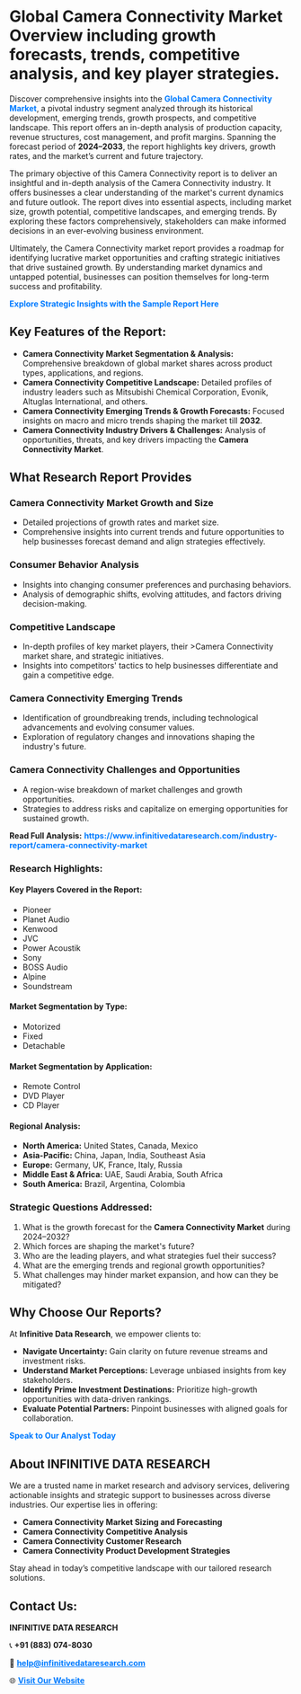 <h1>Global Camera Connectivity Market Overview including growth forecasts, trends, competitive analysis, and key player strategies.</h1>
<p>
Discover comprehensive insights into the 
<a href="https://www.infinitivedataresearch.com/industry-report/camera-connectivity-market" rel="dofollow" style="color: #007BFF; text-decoration: none;"><strong>Global Camera Connectivity Market</strong></a>, a pivotal industry segment analyzed through its historical development, emerging trends, growth prospects, and competitive landscape. This report offers an in-depth analysis of production capacity, revenue structures, cost management, and profit margins. Spanning the forecast period of <strong>2024–2033</strong>, the report highlights key drivers, growth rates, and the market’s current and future trajectory.
</p>
<p>
The primary objective of this Camera Connectivity report is to deliver an insightful and in-depth analysis of the Camera Connectivity industry. It offers businesses a clear understanding of the market's current dynamics and future outlook. The report dives into essential aspects, including market size, growth potential, competitive landscapes, and emerging trends. By exploring these factors comprehensively, stakeholders can make informed decisions in an ever-evolving business environment.
</p>
<p>
Ultimately, the Camera Connectivity market report provides a roadmap for identifying lucrative market opportunities and crafting strategic initiatives that drive sustained growth. By understanding market dynamics and untapped potential, businesses can position themselves for long-term success and profitability.
</p>
<p>
<a href="https://www.infinitivedataresearch.com/request-sample/reportId=106897" style="color: #007BFF; text-decoration: none;"><strong>Explore Strategic Insights with the Sample Report Here</strong></a>
</p>

<h2>Key Features of the Report:</h2>
<ul>
<li><strong>Camera Connectivity Market Segmentation & Analysis:</strong> Comprehensive breakdown of global market shares across product types, applications, and regions.</li>
<li><strong>Camera Connectivity Competitive Landscape:</strong> Detailed profiles of industry leaders such as Mitsubishi Chemical Corporation, Evonik, Altuglas International, and others.</li>
<li><strong>Camera Connectivity Emerging Trends & Growth Forecasts:</strong> Focused insights on macro and micro trends shaping the market till <strong>2032</strong>.</li>
<li><strong>Camera Connectivity Industry Drivers & Challenges:</strong> Analysis of opportunities, threats, and key drivers impacting the <strong>Camera Connectivity Market</strong>.</li>
</ul>

<h2>What Research Report Provides</h2>
<h3>Camera Connectivity Market Growth and Size</h3>
<ul>
<li>Detailed projections of growth rates and market size.</li>
<li>Comprehensive insights into current trends and future opportunities to help businesses forecast demand and align strategies effectively.</li>
</ul>

<h3>Consumer Behavior Analysis</h3>
<ul>
<li>Insights into changing consumer preferences and purchasing behaviors.</li>
<li>Analysis of demographic shifts, evolving attitudes, and factors driving decision-making.</li>
</ul>

<h3>Competitive Landscape</h3>
<ul>
<li>In-depth profiles of key market players, their >Camera Connectivity market share, and strategic initiatives.</li>
<li>Insights into competitors' tactics to help businesses differentiate and gain a competitive edge.</li>
</ul>

<h3>Camera Connectivity Emerging Trends</h3>
<ul>
<li>Identification of groundbreaking trends, including technological advancements and evolving consumer values.</li>
<li>Exploration of regulatory changes and innovations shaping the industry's future.</li>
</ul>

<h3>Camera Connectivity Challenges and Opportunities</h3>
<ul>
<li>A region-wise breakdown of market challenges and growth opportunities.</li>
<li>Strategies to address risks and capitalize on emerging opportunities for sustained growth.</li>
</ul>
<p><strong>Read Full Analysis:</strong> <a href="https://www.infinitivedataresearch.com/industry-report/camera-connectivity-market" rel="dofollow" style="color: #007BFF; text-decoration: none;"><strong>https://www.infinitivedataresearch.com/industry-report/camera-connectivity-market</strong></a></p>
<h3>Research Highlights:</h3>
<h4>Key Players Covered in the Report:</h4>
<ul><li>Pioneer</li><li>Planet Audio</li><li>Kenwood</li><li>JVC</li><li>Power Acoustik</li><li>Sony</li><li>BOSS Audio</li><li>Alpine</li><li>Soundstream</li></ul>
<h4>Market Segmentation by Type:</h4>
<ul><li>Motorized</li><li>Fixed</li><li>Detachable</li></ul>
<h4>Market Segmentation by Application:</h4>
<ul><li>Remote Control</li><li>DVD Player</li><li>CD Player</li></ul>

<h4>Regional Analysis:</h4>
<ul>
<li><strong>North America:</strong> United States, Canada, Mexico</li>
<li><strong>Asia-Pacific:</strong> China, Japan, India, Southeast Asia</li>
<li><strong>Europe:</strong> Germany, UK, France, Italy, Russia</li>
<li><strong>Middle East & Africa:</strong> UAE, Saudi Arabia, South Africa</li>
<li><strong>South America:</strong> Brazil, Argentina, Colombia</li>
</ul>

<h3>Strategic Questions Addressed:</h3>
<ol>
<li>What is the growth forecast for the <strong>Camera Connectivity Market</strong> during 2024–2032?</li>
<li>Which forces are shaping the market's future?</li>
<li>Who are the leading players, and what strategies fuel their success?</li>
<li>What are the emerging trends and regional growth opportunities?</li>
<li>What challenges may hinder market expansion, and how can they be mitigated?</li>
</ol>

<h2>Why Choose Our Reports?</h2>
<p>At <strong>Infinitive Data Research</strong>, we empower clients to:</p>
<ul>
<li><strong>Navigate Uncertainty:</strong> Gain clarity on future revenue streams and investment risks.</li>
<li><strong>Understand Market Perceptions:</strong> Leverage unbiased insights from key stakeholders.</li>
<li><strong>Identify Prime Investment Destinations:</strong> Prioritize high-growth opportunities with data-driven rankings.</li>
<li><strong>Evaluate Potential Partners:</strong> Pinpoint businesses with aligned goals for collaboration.</li>
</ul>
<p><a href="https://www.infinitivedataresearch.com/industry-report/camera-connectivity-market" rel="dofollow" style="color: #007BFF; text-decoration: none;"><strong>Speak to Our Analyst Today</strong></a></p>

<h2>About INFINITIVE DATA RESEARCH</h2>
<p>We are a trusted name in market research and advisory services, delivering actionable insights and strategic support to businesses across diverse industries. Our expertise lies in offering:</p>
<ul>
<li><strong>Camera Connectivity Market Sizing and Forecasting</strong></li>
<li><strong>Camera Connectivity Competitive Analysis</strong></li>
<li><strong>Camera Connectivity Customer Research</strong></li>
<li><strong>Camera Connectivity Product Development Strategies</strong></li>
</ul>
<p>Stay ahead in today’s competitive landscape with our tailored research solutions.</p>

<h2>Contact Us:</h2>
<p><strong>INFINITIVE DATA RESEARCH</strong></p>
<p>📞 <strong>+91 (883) 074-8030</strong></p>
<p>📧 <strong><a href="mailto:help@infinitivedataresearch.com" style="color: #007BFF;">help@infinitivedataresearch.com</a></strong></p>
<p>🌐 <strong><a href="https://www.infinitivedataresearch.com" rel="dofollow" style="color: #007BFF;">Visit Our Website</a></strong></p>